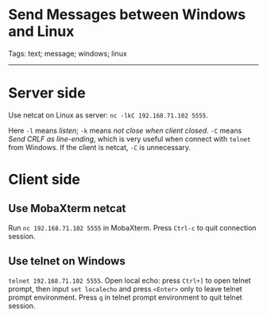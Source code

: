 # Send Messages between Windows and Linux
Tags: text; message; windows; linux

------

# Server side

Use netcat on Linux as server: `nc -lkC 192.168.71.102 5555`.

Here `-l` means *listen*; `-k` means *not close when client closed*.
`-C` means *Send CRLF as line-ending*, which is very useful when connect with `telnet` from Windows.
If the client is netcat, `-C` is unnecessary.

# Client side

## Use MobaXterm netcat

Run `nc 192.168.71.102 5555` in MobaXterm. Press `Ctrl-c` to quit connection session.

## Use telnet on Windows

`telnet 192.168.71.102 5555`.
Open local echo: press `Ctrl+]` to open telnet prompt,
then input `set localecho` and press `<Enter>` only to leave telnet prompt environment.
Press `q` in telnet prompt environment to quit telnet session.
